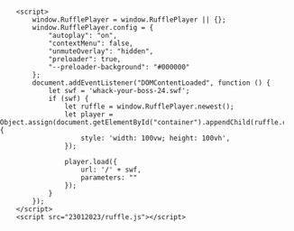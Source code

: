 <html lang="en"><head>
        <meta charset="UTF-8">
        <title>Ruffle Player</title>
        <meta name="robots" content="noindex, nofollow">
        <style>
            html, body {
                margin: 0;
                padding: 0;
                height: 100%;
                overflow: hidden;
            }
        </style>
    </head>
    <body>
        <div id="container"><ruffle-player style="width: 100vw; height: 100vh;"></ruffle-player></div>

        <script>
            window.RufflePlayer = window.RufflePlayer || {};
            window.RufflePlayer.config = {
                "autoplay": "on",
                "contextMenu": false,
                "unmuteOverlay": "hidden",
                "preloader": true,
                "--preloader-background": "#000000"
            };
            document.addEventListener("DOMContentLoaded", function () {
                let swf = 'whack-your-boss-24.swf';
                if (swf) {
                    let ruffle = window.RufflePlayer.newest();
                    let player = Object.assign(document.getElementById("container").appendChild(ruffle.createPlayer()), {
                        style: 'width: 100vw; height: 100vh',
                    });

                    player.load({
                        url: '/' + swf,
                        parameters: ""
                    });
                }
            });
        </script>
        <script src="23012023/ruffle.js"></script>
    
</body></html> 
